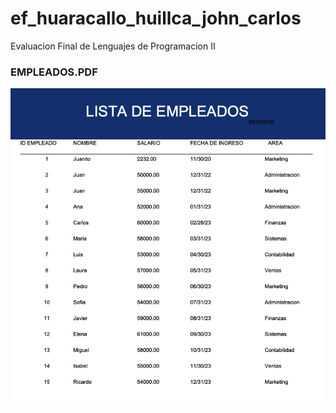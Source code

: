 # ef_huaracallo_huillca_john_carlos

Evaluacion Final de Lenguajes de Programacion II

### EMPLEADOS.PDF

![Empleados.pdf](Imagen.png)
